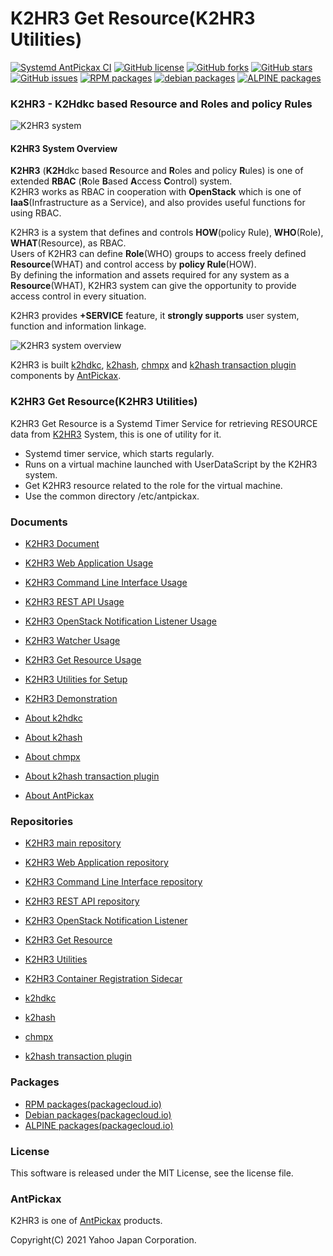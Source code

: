 K2HR3 Get Resource(K2HR3 Utilities)
===================================
[![Systemd AntPickax CI](https://github.com/yahoojapan/k2hr3_get_resource/workflows/Systemd%20AntPickax%20CI/badge.svg)](https://github.com/yahoojapan/k2hr3_get_resource/actions)
[![GitHub license](https://img.shields.io/badge/license-MIT-blue.svg)](https://github.com/yahoojapan/k2hr3_get_resource/blob/master/COPYING)
[![GitHub forks](https://img.shields.io/github/forks/yahoojapan/k2hr3_get_resource.svg)](https://github.com/yahoojapan/k2hr3_get_resource/network)
[![GitHub stars](https://img.shields.io/github/stars/yahoojapan/k2hr3_get_resource.svg)](https://github.com/yahoojapan/k2hr3_get_resource/stargazers)
[![GitHub issues](https://img.shields.io/github/issues/yahoojapan/k2hr3_get_resource.svg)](https://github.com/yahoojapan/k2hr3_get_resource/issues)
[![RPM packages](https://img.shields.io/badge/rpm-packagecloud.io-844fec.svg)](https://packagecloud.io/antpickax/stable)
[![debian packages](https://img.shields.io/badge/deb-packagecloud.io-844fec.svg)](https://packagecloud.io/antpickax/stable)
[![ALPINE packages](https://img.shields.io/badge/apk-packagecloud.io-844fec.svg)](https://packagecloud.io/antpickax/stable)

### **K2HR3** - **K2H**dkc based **R**esource and **R**oles and policy **R**ules

![K2HR3 system](https://k2hr3.antpick.ax/images/top_k2hr3.png)

#### K2HR3 System Overview
**K2HR3** (**K2H**dkc based **R**esource and **R**oles and policy **R**ules) is one of extended **RBAC** (**R**ole **B**ased **A**ccess **C**ontrol) system.  
K2HR3 works as RBAC in cooperation with **OpenStack** which is one of **IaaS**(Infrastructure as a Service), and also provides useful functions for using RBAC.  

K2HR3 is a system that defines and controls **HOW**(policy Rule), **WHO**(Role), **WHAT**(Resource), as RBAC.  
Users of K2HR3 can define **Role**(WHO) groups to access freely defined **Resource**(WHAT) and control access by **policy Rule**(HOW).  
By defining the information and assets required for any system as a **Resource**(WHAT), K2HR3 system can give the opportunity to provide access control in every situation.  

K2HR3 provides **+SERVICE** feature, it **strongly supports** user system, function and information linkage.

![K2HR3 system overview](https://k2hr3.antpick.ax/images/overview_abstract.png)

K2HR3 is built [k2hdkc](https://github.com/yahoojapan/k2hdkc), [k2hash](https://github.com/yahoojapan/k2hash), [chmpx](https://github.com/yahoojapan/chmpx) and [k2hash transaction plugin](https://github.com/yahoojapan/k2htp_dtor) components by [AntPickax](https://antpick.ax/).

### K2HR3 Get Resource(K2HR3 Utilities)
K2HR3 Get Resource is a Systemd Timer Service for retrieving RESOURCE data from [K2HR3](https://k2hr3.antpick.ax/) System, this is one of utility for it.

- Systemd timer service, which starts regularly.
- Runs on a virtual machine launched with UserDataScript by the K2HR3 system.
- Get K2HR3 resource related to the role for the virtual machine.
- Use the common directory /etc/antpickax.

### Documents
- [K2HR3 Document](https://k2hr3.antpick.ax/index.html)
- [K2HR3 Web Application Usage](https://k2hr3.antpick.ax/usage_app.html)
- [K2HR3 Command Line Interface Usage](https://k2hr3.antpick.ax/cli.html)
- [K2HR3 REST API Usage](https://k2hr3.antpick.ax/api.html)
- [K2HR3 OpenStack Notification Listener Usage](https://k2hr3.antpick.ax/detail_osnl.html)
- [K2HR3 Watcher Usage](https://k2hr3.antpick.ax/tools.html)
- [K2HR3 Get Resource Usage](https://k2hr3.antpick.ax/tools.html)
- [K2HR3 Utilities for Setup](https://k2hr3.antpick.ax/setup.html)
- [K2HR3 Demonstration](https://demo.k2hr3.antpick.ax/)

- [About k2hdkc](https://k2hdkc.antpick.ax/)
- [About k2hash](https://k2hash.antpick.ax/)
- [About chmpx](https://chmpx.antpick.ax/)
- [About k2hash transaction plugin](https://k2htpdtor.antpick.ax/)

- [About AntPickax](https://antpick.ax/)

### Repositories
- [K2HR3 main repository](https://github.com/yahoojapan/k2hr3)
- [K2HR3 Web Application repository](https://github.com/yahoojapan/k2hr3_app)
- [K2HR3 Command Line Interface repository](https://github.com/yahoojapan/k2hr3_cli)
- [K2HR3 REST API repository](https://github.com/yahoojapan/k2hr3_api)
- [K2HR3 OpenStack Notification Listener](https://github.com/yahoojapan/k2hr3_osnl)
- [K2HR3 Get Resource](https://github.com/yahoojapan/k2hr3_get_resource)
- [K2HR3 Utilities](https://github.com/yahoojapan/k2hr3_utils)
- [K2HR3 Container Registration Sidecar](https://github.com/yahoojapan/k2hr3_sidecar)

- [k2hdkc](https://github.com/yahoojapan/k2hdkc)
- [k2hash](https://github.com/yahoojapan/k2hash)
- [chmpx](https://github.com/yahoojapan/chmpx)
- [k2hash transaction plugin](https://github.com/yahoojapan/k2htp_dtor)

### Packages
- [RPM packages(packagecloud.io)](https://packagecloud.io/app/antpickax/stable/search?q=k2hr3-get-resource&filter=rpm&dist=&arch=)
- [Debian packages(packagecloud.io)](https://packagecloud.io/app/antpickax/stable/search?q=k2hr3-get-resource&filter=deb&dist=&arch=)
- [ALPINE packages(packagecloud.io)](https://packagecloud.io/app/antpickax/stable/search?q=k2hr3-get-resource&filter=all&dist=alpine&arch=)

### License
This software is released under the MIT License, see the license file.

### AntPickax
K2HR3 is one of [AntPickax](https://antpick.ax/) products.

Copyright(C) 2021 Yahoo Japan Corporation.
